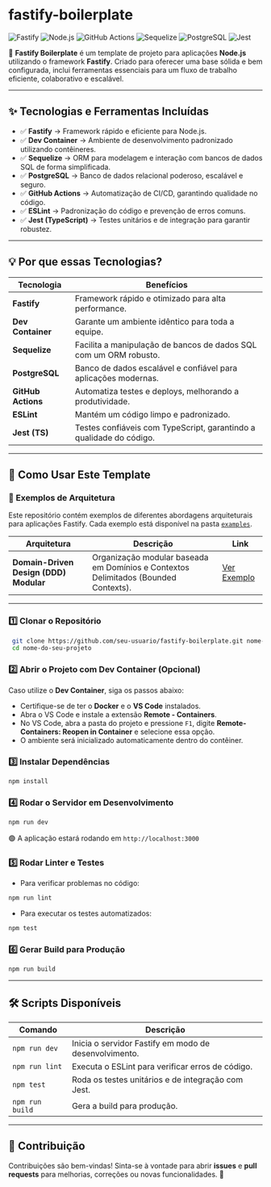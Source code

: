 # fastify-boilerplate

![Fastify](https://img.shields.io/badge/Fastify-%5E4.0.0-blue?style=flat-square&logo=fastify)
![Node.js](https://img.shields.io/badge/Node.js-%5E18.0.0-green?style=flat-square&logo=node.js)
![GitHub Actions](https://img.shields.io/badge/GitHub%20Actions-CI/CD-blue?style=flat-square&logo=github-actions)
![Sequelize](https://img.shields.io/badge/Sequelize-%5E6.0.0-blue?style=flat-square&logo=sequelize)
![PostgreSQL](https://img.shields.io/badge/PostgreSQL-%5E14.0-blue?style=flat-square&logo=postgresql)
![Jest](https://img.shields.io/badge/Jest-%5E29.0.0-red?style=flat-square&logo=jest)


🚀 **Fastify Boilerplate** é um template de projeto para aplicações **Node.js** utilizando o framework **Fastify**. Criado para oferecer uma base sólida e bem configurada, inclui ferramentas essenciais para um fluxo de trabalho eficiente, colaborativo e escalável.

---

## ✨ Tecnologias e Ferramentas Incluídas

- ✅ **Fastify** → Framework rápido e eficiente para Node.js.
- ✅ **Dev Container** → Ambiente de desenvolvimento padronizado utilizando contêineres.
- ✅ **Sequelize** → ORM para modelagem e interação com bancos de dados SQL de forma simplificada.
- ✅ **PostgreSQL** → Banco de dados relacional poderoso, escalável e seguro.
- ✅ **GitHub Actions** → Automatização de CI/CD, garantindo qualidade no código.
- ✅ **ESLint** → Padronização do código e prevenção de erros comuns.
- ✅ **Jest (TypeScript)** → Testes unitários e de integração para garantir robustez.

---

## 💡 Por que essas Tecnologias?

| Tecnologia        | Benefícios |
|------------------|------------|
| **Fastify** | Framework rápido e otimizado para alta performance. |
| **Dev Container** | Garante um ambiente idêntico para toda a equipe. |
| **Sequelize** | Facilita a manipulação de bancos de dados SQL com um ORM robusto. |
| **PostgreSQL** | Banco de dados escalável e confiável para aplicações modernas. |
| **GitHub Actions** | Automatiza testes e deploys, melhorando a produtividade. |
| **ESLint** | Mantém um código limpo e padronizado. |
| **Jest (TS)** | Testes confiáveis com TypeScript, garantindo a qualidade do código. |

---

## 🚀 Como Usar Este Template

### 📂 Exemplos de Arquitetura

Este repositório contém exemplos de diferentes abordagens arquiteturais para aplicações Fastify. Cada exemplo está disponível na pasta [`examples`](./examples).

| Arquitetura | Descrição | Link |
|------------|------------|------|
| **Domain-Driven Design (DDD) Modular** | Organização modular baseada em Domínios e Contextos Delimitados (Bounded Contexts). | [Ver Exemplo](./examples/domain-driven-design/) |

---
### 1️⃣ Clonar o Repositório
```sh
 git clone https://github.com/seu-usuario/fastify-boilerplate.git nome-do-seu-projeto
 cd nome-do-seu-projeto
```

### 2️⃣ Abrir o Projeto com Dev Container (Opcional)
Caso utilize o **Dev Container**, siga os passos abaixo:
- Certifique-se de ter o **Docker** e o **VS Code** instalados.
- Abra o VS Code e instale a extensão **Remote - Containers**.
- No VS Code, abra a pasta do projeto e pressione `F1`, digite **Remote-Containers: Reopen in Container** e selecione essa opção.
- O ambiente será inicializado automaticamente dentro do contêiner.

### 3️⃣ Instalar Dependências
```sh
npm install
```

### 4️⃣ Rodar o Servidor em Desenvolvimento
```sh
npm run dev
```
🟢 A aplicação estará rodando em `http://localhost:3000`

### 5️⃣ Rodar Linter e Testes
- Para verificar problemas no código:
```sh
npm run lint
```
- Para executar os testes automatizados:
```sh
npm test
```

### 6️⃣ Gerar Build para Produção
```sh
npm run build
```

---

## 🛠 Scripts Disponíveis

| Comando | Descrição |
|---------|-----------|
| `npm run dev` | Inicia o servidor Fastify em modo de desenvolvimento. |
| `npm run lint` | Executa o ESLint para verificar erros de código. |
| `npm test` | Roda os testes unitários e de integração com Jest. |
| `npm run build` | Gera a build para produção. |

---

## 🤝 Contribuição
Contribuições são bem-vindas! Sinta-se à vontade para abrir **issues** e **pull requests** para melhorias, correções ou novas funcionalidades. 💙

